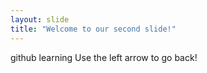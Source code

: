 ```yaml
---
layout: slide
title: "Welcome to our second slide!"
---
```

github learning
Use the left arrow to go back!
